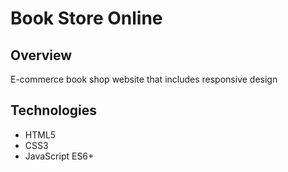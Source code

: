 # Book Store Online

## Overview 
E-commerce book shop website that includes responsive design

## Technologies
- HTML5
- CSS3
- JavaScript ES6+
